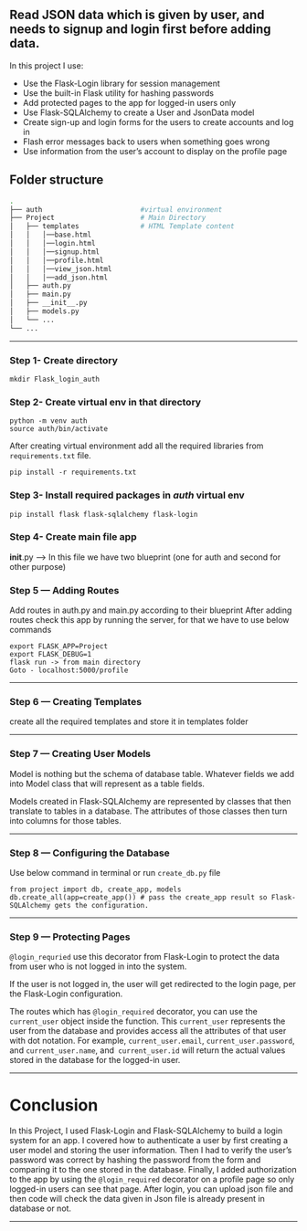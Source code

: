 ## Read JSON data which is given by user, and needs to signup and login first before adding data.

In this project I use:
- Use the Flask-Login library for session management
- Use the built-in Flask utility for hashing passwords
- Add protected pages to the app for logged-in users only
- Use Flask-SQLAlchemy to create a User and JsonData model
- Create sign-up and login forms for the users to create accounts and log in
- Flash error messages back to users when something goes wrong
- Use information from the user’s account to display on the profile page


## Folder structure
```bash
.
├── auth                        #virtual environment
├── Project                     # Main Directory
│   ├── templates               # HTML Template content
│   │   │──base.html
│   │   │──login.html
│   │   │──signup.html
│   │   │──profile.html
│   │   │──view_json.html
│   │   │──add_json.html
│   ├── auth.py
│   ├── main.py
│   ├── __init__.py
│   ├── models.py
│   └── ... 
└── ...
```

----
### Step 1- Create directory
```
mkdir Flask_login_auth
```
### Step 2- Create virtual env in that directory
```commandline
python -m venv auth
source auth/bin/activate
```
After creating virtual environment add all the required libraries from `requirements.txt` file.
```commandline
pip install -r requirements.txt
```
### Step 3- Install required packages in *auth* virtual env
```commandline
pip install flask flask-sqlalchemy flask-login
```
### Step 4- Create main file app
__init__.py --> In this file we have two blueprint (one for auth and second for other purpose)
### Step 5 — Adding Routes
Add routes in auth.py and main.py according to their blueprint
After adding routes check this app by running the server, for that we have to use below commands
```commandline
export FLASK_APP=Project
export FLASK_DEBUG=1
flask run -> from main directory
Goto - localhost:5000/profile
```
---
### Step 6 — Creating Templates
create all the required templates and store it in templates folder

---
### Step 7 — Creating User Models
Model is nothing but the schema of database table.
Whatever fields we add into Model class that will represent as a table fields.

Models created in Flask-SQLAlchemy are represented by classes that then translate to tables in a database. The attributes of those classes then turn into columns for those tables.

---
### Step 8 — Configuring the Database
Use below command in terminal or run `create_db.py` file
```commandline
from project import db, create_app, models
db.create_all(app=create_app()) # pass the create_app result so Flask-SQLAlchemy gets the configuration.
```
---

### Step 9 — Protecting Pages
`@login_requried` use this decorator from Flask-Login to protect the data from user who is not logged in into the system.

If the user is not logged in, the user will get redirected to the login page, per the Flask-Login configuration.

The routes which has `@login_required` decorator, you can use the `current_user` object inside the function.
This `current_user` represents the user from the database and provides access all the attributes of that user with dot notation. For example, `current_user.email`, `current_user.password`, and `current_user.name`, and` current_user.id` will return the actual values stored in the database for the logged-in user.

----

# Conclusion
In this Project, I used Flask-Login and Flask-SQLAlchemy to build a login system for an app. I covered how to authenticate a user by first creating a user model and storing the user information. Then I had to verify the user’s password was correct by hashing the password from the form and comparing it to the one stored in the database. Finally, I added authorization to the app by using the `@login_required` decorator on a profile page so only logged-in users can see that page. After login, you can upload json file and then code will check the data given in Json file is already present in database or not.

---
